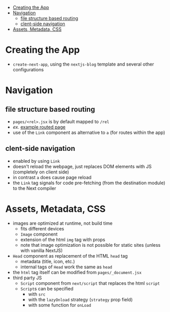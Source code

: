 - [Creating the App](#creating-the-app)
- [Navigation](#navigation)
  - [file structure based routing](#file-structure-based-routing)
  - [clent-side navigation](#clent-side-navigation)
- [Assets, Metadata, CSS](#assets-metadata-css)

# Creating the App
- `create-next-app`, using the `nextjs-blog` template and several other configurations

# Navigation

## file structure based routing
  - `pages/<rel>.jsx` is by default mapped to `/rel`
  - *ex.* [example routed page](2.simple/nextjs-blog/pages/frouted.jsx)
  - use of the `Link` component as alternative to `a` (for routes within the app)

## clent-side navigation
  - enabled by using `Link`
  - doesn't reload the webpage, just replaces DOM elements with JS (completely on client side)
  - in contrast `a` does cause page reload
  - the `Link` tag signals for code pre-fetching (from the destination module) to the Next compiler

# Assets, Metadata, CSS
- images are optimized at runtime, not build time
  - fits different devices
  - `Image` component
  - extension of the html `img` tag with props
  - note that image optimization is not possible for static sites (unless with vanilla NextJS)
- `Head` component as replacement of the HTML `head` tag
  - metadata (title, icon, etc.)
  - internal tags of `Head` work the same as `head`
- the `html` tag itself can be modified from `pages/_document.jsx`
- third party JS
  - `Script` component from `next/script` that replaces the html `script`
  - `Script`s can be specified
    - with `src`
    - with the `lazyOnload` strategy (`strategy` prop field)
    - with some function for `onLoad`
